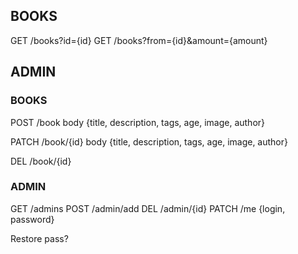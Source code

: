 ## BOOKS
GET /books?id={id}
GET /books?from={id}&amount={amount}

## ADMIN
### BOOKS
POST /book
body {title, description, tags, age, image, author}

PATCH /book/{id}
body {title, description, tags, age, image, author}

DEL /book/{id}

### ADMIN
GET /admins
POST /admin/add
DEL /admin/{id}
PATCH /me {login, password}

Restore pass?


